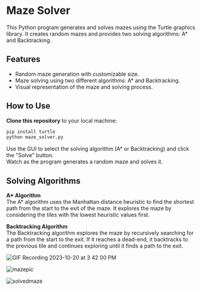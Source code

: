 # Maze Solver

This Python program generates and solves mazes using the Turtle graphics library. It creates random mazes and provides two solving algorithms: A* and Backtracking.

## Features

- Random maze generation with customizable size.
- Maze solving using two different algorithms: A* and Backtracking.
- Visual representation of the maze and solving process.

## How to Use

 **Clone this repository** to your local machine:

   ```bash
   pip install turtle
   python maze_solver.py
```
Use the GUI to select the solving algorithm (A* or Backtracking) and click the "Solve" button.  
Watch as the program generates a random maze and solves it.

## Solving Algorithms
**A\* Algorithm**  
The A* algorithm uses the Manhattan distance heuristic to find the shortest path from the start to the exit of the maze. It explores the maze by considering the tiles with the lowest heuristic values first.

**Backtracking Algorithm**  
The Backtracking algorithm explores the maze by recursively searching for a path from the start to the exit. If it reaches a dead-end, it backtracks to the previous tile and continues exploring until it finds a path to the exit.




![GIF Recording 2023-10-20 at 3 42 00 PM](https://github.com/SagiHalevy/mail/assets/92096601/08b86293-50a1-4df2-b24c-89e8d258769e)


![mazepic](https://github.com/SagiHalevy/mail/assets/92096601/48cc9b9a-0e9b-4fa3-b834-cc85c2ed2f75)


![solvedmaze](https://github.com/SagiHalevy/mail/assets/92096601/debfdd62-3207-4fde-bf6c-92d413a52cae)

